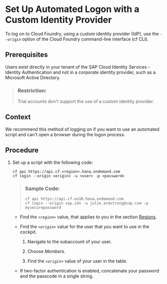 <!-- loio98ec56a6dd4347b6ad466aaab19ded02 -->

# Set Up Automated Logon with a Custom Identity Provider

To log on to Cloud Foundry, using a custom identity provider \(IdP\), use the `--origin` option of the Cloud Foundry command-line interface \(cf CLI\).



<a name="loio98ec56a6dd4347b6ad466aaab19ded02__prereq_ifq_vn3_jlb"/>

## Prerequisites

Users exist directly in your tenant of the SAP Cloud Identity Services - Identity Authentication and not in a corporate identity provider, such as a Microsoft Active Directory.

> ### Restriction:  
> Trial accounts don't support the use of a custom identity provider.



## Context

We recommend this method of logging on if you want to use an automated script and can't open a browser during the logon process.



## Procedure

1.  Set up a script with the following code:

    ```nocode
    cf api https://api.cf.<region>.hana.ondemand.com
    cf login --origin <origin> -u <user> -p <password>
    
    ```

    > ### Sample Code:  
    > ```nocode
    > cf api https://api.cf.eu10.hana.ondemand.com
    > cf login --origin sap.ids -u julie.armstrong@sap.com -p mysecurepassword
    > 
    > ```

    -   Find the <code><i class="varname">&lt;region&gt;</i></code> value, that applies to you in the section [Regions](../10-concepts/regions-350356d.md).

    -   Find the <code><i class="varname">&lt;origin&gt;</i></code> value for the user that you want to use in the cockpit.

        1.  Navigate to the subaccount of your user.

        2.  Choose *Members*.

        3.  Find the <code><i class="varname">&lt;origin&gt;</i></code> value of your user in the table.


    -   If two-factor authentication is enabled, concatenate your password and the passcode in a single string.



